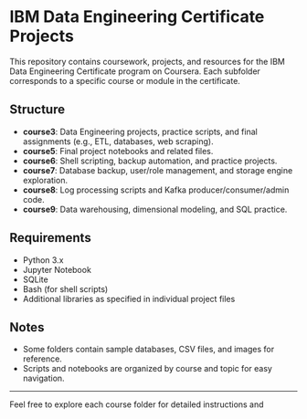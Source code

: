 # IBM Data Engineering Certificate Projects

This repository contains coursework, projects, and resources for the IBM Data Engineering Certificate program on Coursera. Each subfolder corresponds to a specific course or module in the certificate.

## Structure

- **course3**: Data Engineering projects, practice scripts, and final assignments (e.g., ETL, databases, web scraping).
- **course5**: Final project notebooks and related files.
- **course6**: Shell scripting, backup automation, and practice projects.
- **course7**: Database backup, user/role management, and storage engine exploration.
- **course8**: Log processing scripts and Kafka producer/consumer/admin code.
- **course9**: Data warehousing, dimensional modeling, and SQL practice.


## Requirements

- Python 3.x
- Jupyter Notebook
- SQLite
- Bash (for shell scripts)
- Additional libraries as specified in individual project files

## Notes

- Some folders contain sample databases, CSV files, and images for reference.
- Scripts and notebooks are organized by course and topic for easy navigation.

---

Feel free to explore each course folder for detailed instructions and